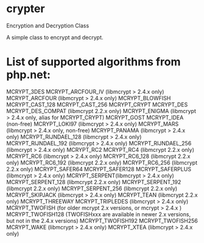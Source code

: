 crypter
=======

Encryption and Decryption Class

A simple class to encrypt and decrypt. 

List of supported algorithms from php.net:
=======

MCRYPT_3DES
MCRYPT_ARCFOUR_IV (libmcrypt > 2.4.x only)
MCRYPT_ARCFOUR (libmcrypt > 2.4.x only)
MCRYPT_BLOWFISH
MCRYPT_CAST_128
MCRYPT_CAST_256
MCRYPT_CRYPT
MCRYPT_DES
MCRYPT_DES_COMPAT (libmcrypt 2.2.x only)
MCRYPT_ENIGMA (libmcrypt > 2.4.x only, alias for MCRYPT_CRYPT)
MCRYPT_GOST
MCRYPT_IDEA (non-free)
MCRYPT_LOKI97 (libmcrypt > 2.4.x only)
MCRYPT_MARS (libmcrypt > 2.4.x only, non-free)
MCRYPT_PANAMA (libmcrypt > 2.4.x only)
MCRYPT_RIJNDAEL_128 (libmcrypt > 2.4.x only)
MCRYPT_RIJNDAEL_192 (libmcrypt > 2.4.x only)
MCRYPT_RIJNDAEL_256 (libmcrypt > 2.4.x only)
MCRYPT_RC2
MCRYPT_RC4 (libmcrypt 2.2.x only)
MCRYPT_RC6 (libmcrypt > 2.4.x only)
MCRYPT_RC6_128 (libmcrypt 2.2.x only)
MCRYPT_RC6_192 (libmcrypt 2.2.x only)
MCRYPT_RC6_256 (libmcrypt 2.2.x only)
MCRYPT_SAFER64
MCRYPT_SAFER128
MCRYPT_SAFERPLUS (libmcrypt > 2.4.x only)
MCRYPT_SERPENT(libmcrypt > 2.4.x only)
MCRYPT_SERPENT_128 (libmcrypt 2.2.x only)
MCRYPT_SERPENT_192 (libmcrypt 2.2.x only)
MCRYPT_SERPENT_256 (libmcrypt 2.2.x only)
MCRYPT_SKIPJACK (libmcrypt > 2.4.x only)
MCRYPT_TEAN (libmcrypt 2.2.x only)
MCRYPT_THREEWAY
MCRYPT_TRIPLEDES (libmcrypt > 2.4.x only)
MCRYPT_TWOFISH (for older mcrypt 2.x versions, or mcrypt > 2.4.x )
MCRYPT_TWOFISH128 (TWOFISHxxx are available in newer 2.x versions, but not in the 2.4.x versions)
MCRYPT_TWOFISH192
MCRYPT_TWOFISH256
MCRYPT_WAKE (libmcrypt > 2.4.x only)
MCRYPT_XTEA (libmcrypt > 2.4.x only)
